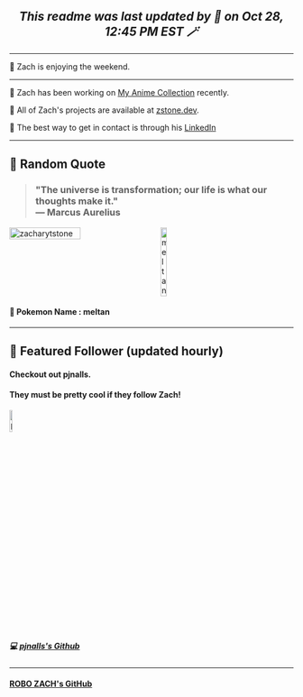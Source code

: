 <h2 align="center" style="font-style: italic; font-weight: bold;">This readme was last updated by 🤖 on Oct 28, 12:45 PM EST 🪄 </h2></a>

---

🤖 Zach is enjoying the weekend.

---

🤖 Zach has been working on [My Anime Collection](https://github.com/ZacharyTStone/My-Anime-Collection) recently.

🤖 All of Zach's projects are available at [zstone.dev](https://www.zstone.dev/).

🤖 The best way to get in contact is through his [LinkedIn](https://www.linkedin.com/in/zacharystone42)

---

<!-- Add a Quotes section -->

## 🤖 Random Quote

<h3>
<blockquote>
  "The universe is transformation; our life is what our thoughts make it."
<br>— Marcus Aurelius
</blockquote>
</h3>

<div style="display: flex; flex-wrap: no-wrap; width: 100%; gap: 16px">
        <img width="50%" src="https://github-readme-streak-stats.herokuapp.com/?user=zacharytstone" alt="zacharytstone" />
    <img width="15%" class='poke-img' src='https://raw.githubusercontent.com/PokeAPI/sprites/master/sprites/pokemon/808.png' alt='meltan'/>
</div>

#### 🤖 Pokemon Name : meltan</span>

---

## 🤖 Featured Follower (updated hourly)

#### Checkout out pjnalls.

#### They must be pretty cool if they follow Zach!

<img style="width: 10%" class='github-img' src='https://avatars.githubusercontent.com/u/42269808?v=4' alt='pjnalls'/>

##### 💻 [pjnalls's Github](https://github.com/pjnalls)

---

#### [ROBO ZACH's GitHub](https://github.com/ROBO-ZACH)
